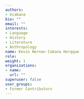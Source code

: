 ```yaml
---
authors:
- kcabana
bio: ""
email: ""
interests:
- Language
- History
- Literature
- Anthropology
name: Kevin Hernan Cabana Horqque
role:
weight: 1
organizations:
- name: 
  url: ""
superuser: false
user_groups:
- Former Contributors
---
```

